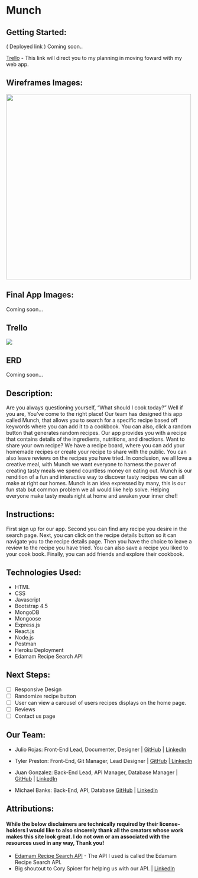 # Munch

## Getting Started:
( Deployed link ) Coming soon..

<a href="https://trello.com/b/3Z1qAtou/munch-app">Trello</a> - This link will direct you to my planning in moving foward with my web app.


## Wireframes Images:

<img src="https://i.imgur.com/7adJ3xa.png" height="500px">


## Final App Images:

Coming soon...


## Trello

<img src="https://i.imgur.com/BOsD79S.png"/>

## ERD

Coming soon...

## Description:

Are you always questioning yourself, “What should I cook today?”  Well if you are,
You’ve come to the right place!
Our team has designed this app called Munch, that allows you to search for a specific recipe based off keywords where you can add it to a cookbook. You can also, click a random button that generates random recipes.
Our app provides you with a recipe that contains details of the ingredients, nutritions, and directions.
Want to share your own recipe? We have a recipe board, where you can add your homemade recipes or create your recipe to share with the public.
You can also leave reviews on the recipes you have tried. In conclusion, we all love a creative meal, with Munch we want everyone to harness the power of creating tasty meals we spend countless money on eating out. Munch is our rendition of a fun and interactive way to discover tasty recipes we can all make at right our homes. Munch is an idea expressed by many, this is our fun stab but common problem we all would like help solve. Helping everyone make tasty meals right at home and awaken your inner chef!



## Instructions:

First sign up for our app. Second you can find any recipe you desire in the search page. Next, you can click on the recipe details button so it can navigate you to the recipe details page. Then you have the choice to leave a review to the recipe you have tried. You can also save a recipe you liked to your cook book. Finally, you can add friends and explore their cookbook.



## Technologies Used:

- HTML
- CSS
- Javascript
- Bootstrap 4.5
- MongoDB
- Mongoose
- Express.js
- React.js
- Node.js
- Postman
- Heroku Deployment
- Edamam Recipe Search API


## Next Steps:

- [ ] Responsive Design
- [ ] Randomize recipe button
- [ ] User can view a carousel of users recipes displays on the home page.
- [ ] Reviews
- [ ] Contact us page

## Our Team:
- Julio Rojas: Front-End Lead, Documenter, Designer | <a href="https://github.com/juliors1"> GitHub</a> | <a href="https://www.linkedin.com/in/juliors1/">LinkedIn</a>

- Tyler Preston: Front-End, Git Manager, Lead Designer | <a href="https://github.com/tjpreston96">GitHub</a> |<a href="https://www.linkedin.com/in/tylerjpreston/"> LinkedIn</a>

- Juan Gonzalez: Back-End Lead, API Manager, Database Manager | <a href="https://github.com/Gonzalez32">GitHub</a> | <a href="https://www.linkedin.com/in/juan-gonzalez93/">LinkedIn</a>

- Michael Banks: Back-End, API, Database  <a href="https://github.com/Mbanks1">GitHub</a> | <a href="https://www.linkedin.com/in/michael1banks/">LinkedIn</a>
## Attributions:


#### While the below disclaimers are technically required by their license-holders I would like to also sincerely thank all the creators whose work makes this site look great. I do not own or am associated with the resources used in any way, Thank you!

- <a href="https://developer.edamam.com/edamam-recipe-api">Edamam Recipe Search API</a> - The API I used is called the Edamam  Recipe Search API.
- Big shoutout to Cory Spicer for helping us with our API. | <a href="https://www.linkedin.com/in/cory-spicer/">LinkedIn</a>